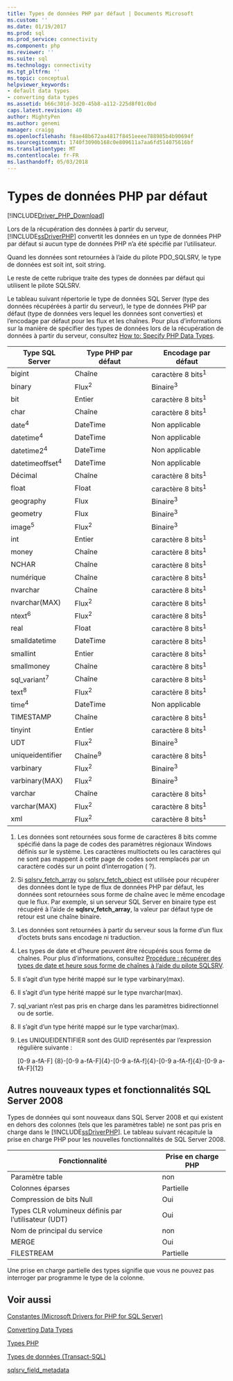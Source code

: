 ```yaml
---
title: Types de données PHP par défaut | Documents Microsoft
ms.custom: ''
ms.date: 01/19/2017
ms.prod: sql
ms.prod_service: connectivity
ms.component: php
ms.reviewer: ''
ms.suite: sql
ms.technology: connectivity
ms.tgt_pltfrm: ''
ms.topic: conceptual
helpviewer_keywords:
- default data types
- converting data types
ms.assetid: b66c301d-3d20-45b8-a112-225d8f01c0bd
caps.latest.revision: 40
author: MightyPen
ms.author: genemi
manager: craigg
ms.openlocfilehash: f8ae48b672aa4817f8451eeee788985b4b90694f
ms.sourcegitcommit: 1740f3090b168c0e809611a7aa6fd514075616bf
ms.translationtype: MT
ms.contentlocale: fr-FR
ms.lasthandoff: 05/03/2018
---
```

# <a name="default-php-data-types"></a>Types de données PHP par défaut
[!INCLUDE[Driver_PHP_Download](../../includes/driver_php_download.md)]

Lors de la récupération des données à partir du serveur, [!INCLUDE[ssDriverPHP](../../includes/ssdriverphp_md.md)] convertit les données en un type de données PHP par défaut si aucun type de données PHP n’a été spécifié par l’utilisateur.  
  
Quand les données sont retournées à l’aide du pilote PDO_SQLSRV, le type de données est soit int, soit string.  
  
Le reste de cette rubrique traite des types de données par défaut qui utilisent le pilote SQLSRV.  
  
Le tableau suivant répertorie le type de données SQL Server (type des données récupérées à partir du serveur), le type de données PHP par défaut (type de données vers lequel les données sont converties) et l’encodage par défaut pour les flux et les chaînes. Pour plus d’informations sur la manière de spécifier des types de données lors de la récupération de données à partir du serveur, consultez [How to: Specify PHP Data Types](../../connect/php/how-to-specify-php-data-types.md).  
  
|Type SQL Server|Type PHP par défaut|Encodage par défaut|  
|-------------------|--------------------|--------------------|  
|bigint|Chaîne|caractère 8 bits<sup>1</sup>|  
|binary|Flux<sup>2</sup>|Binaire<sup>3</sup>|  
|bit|Entier|caractère 8 bits<sup>1</sup>|  
|char|Chaîne|caractère 8 bits<sup>1</sup>|  
|date<sup>4</sup>|DateTime|Non applicable|  
|datetime<sup>4</sup>|DateTime|Non applicable|  
|datetime2<sup>4</sup>|DateTime|Non applicable|  
|datetimeoffset<sup>4</sup>|DateTime|Non applicable|  
|Décimal|Chaîne|caractère 8 bits<sup>1</sup>|  
|float|Float|caractère 8 bits<sup>1</sup>|  
|geography|Flux|Binaire<sup>3</sup>|  
|geometry|Flux|Binaire<sup>3</sup>|  
|image<sup>5</sup>|Flux<sup>2</sup>|Binaire<sup>3</sup>|  
|int|Entier|caractère 8 bits<sup>1</sup>|  
|money|Chaîne|caractère 8 bits<sup>1</sup>|  
|NCHAR|Chaîne|caractère 8 bits<sup>1</sup>|  
|numérique|Chaîne|caractère 8 bits<sup>1</sup>|  
|nvarchar|Chaîne|caractère 8 bits<sup>1</sup>|  
|nvarchar(MAX)|Flux<sup>2</sup>|caractère 8 bits<sup>1</sup>|  
|ntext<sup>6</sup>|Flux<sup>2</sup>|caractère 8 bits<sup>1</sup>|  
|real|Float|caractère 8 bits<sup>1</sup>|  
|smalldatetime|DateTime|caractère 8 bits<sup>1</sup>|  
|smallint|Entier|caractère 8 bits<sup>1</sup>|  
|smallmoney|Chaîne|caractère 8 bits<sup>1</sup>|  
|sql_variant<sup>7</sup>|Chaîne|caractère 8 bits<sup>1</sup>|  
|text<sup>8</sup>|Flux<sup>2</sup>|caractère 8 bits<sup>1</sup>|  
|time<sup>4</sup>|DateTime|Non applicable|  
|TIMESTAMP|Chaîne|caractère 8 bits<sup>1</sup>|  
|tinyint|Entier|caractère 8 bits<sup>1</sup>|  
|UDT|Flux<sup>2</sup>|Binaire<sup>3</sup>|  
|uniqueidentifier|Chaîne<sup>9</sup>|caractère 8 bits<sup>1</sup>|  
|varbinary|Flux<sup>2</sup>|Binaire<sup>3</sup>|  
|varbinary(MAX)|Flux<sup>2</sup>|Binaire<sup>3</sup>|  
|varchar|Chaîne|caractère 8 bits<sup>1</sup>|  
|varchar(MAX)|Flux<sup>2</sup>|caractère 8 bits<sup>1</sup>|
|xml|Flux<sup>2</sup>|caractère 8 bits<sup>1</sup>|  
  

1.  Les données sont retournées sous forme de caractères 8 bits comme spécifié dans la page de codes des paramètres régionaux Windows définis sur le système. Les caractères multioctets ou les caractères qui ne sont pas mappent à cette page de codes sont remplacés par un caractère codés sur un point d’interrogation ( ?).  
  
2.  Si [sqlsrv_fetch_array](../../connect/php/sqlsrv-fetch-array.md) ou [sqlsrv_fetch_object](../../connect/php/sqlsrv-fetch-object.md) est utilisée pour récupérer des données dont le type de flux de données PHP par défaut, les données sont retournées sous forme de chaîne avec le même encodage que le flux. Par exemple, si un serveur SQL Server en binaire type est récupéré à l’aide de **sqlsrv_fetch_array**, la valeur par défaut type de retour est une chaîne binaire.  
  
3.  Les données sont retournées à partir du serveur sous la forme d’un flux d’octets bruts sans encodage ni traduction.  

4.  Les types de date et d’heure peuvent être récupérés sous forme de chaînes. Pour plus d’informations, consultez [Procédure : récupérer des types de date et heure sous forme de chaînes à l’aide du pilote SQLSRV](../../connect/php/how-to-retrieve-date-and-time-type-as-strings-using-the-sqlsrv-driver.md).  

5.  Il s’agit d’un type hérité mappé sur le type varbinary(max).

6. Il s’agit d’un type hérité mappé sur le type nvarchar(max).

7.  sql_variant n’est pas pris en charge dans les paramètres bidirectionnel ou de sortie.

8.  Il s’agit d’un type hérité mappé sur le type varchar(max).  
  
9.  Les UNIQUEIDENTIFIER sont des GUID représentés par l’expression régulière suivante :  
  
    [0-9 a-fA-F] {8}-[0-9 a-fA-F]{4}-[0-9 a-fA-f]{4}-[0-9 a-fA-f]{4}-[0-9 a-fA-F]{12}  
 
 
## <a name="other-new-sql-server-2008-data-types-and-features"></a>Autres nouveaux types et fonctionnalités SQL Server 2008  
Types de données qui sont nouveaux dans SQL Server 2008 et qui existent en dehors des colonnes (tels que les paramètres table) ne sont pas pris en charge dans le [!INCLUDE[ssDriverPHP](../../includes/ssdriverphp_md.md)]. Le tableau suivant récapitule la prise en charge PHP pour les nouvelles fonctionnalités de SQL Server 2008.  
  
|Fonctionnalité|Prise en charge PHP|  
|-----------|---------------|  
|Paramètre table|non|  
|Colonnes éparses|Partielle|  
|Compression de bits Null|Oui|  
|Types CLR volumineux définis par l’utilisateur (UDT)|Oui|  
|Nom de principal du service|non|  
|MERGE|Oui|  
|FILESTREAM|Partielle|  
  
Une prise en charge partielle des types signifie que vous ne pouvez pas interroger par programme le type de la colonne.  
  
## <a name="see-also"></a>Voir aussi  
[Constantes &#40;Microsoft Drivers for PHP for SQL Server&#41;](../../connect/php/constants-microsoft-drivers-for-php-for-sql-server.md)

[Converting Data Types](../../connect/php/converting-data-types.md)

[Types PHP](http://php.net/manual/en/language.types.php)

[Types de données (Transact-SQL)](../../t-sql/data-types/data-types-transact-sql.md)

[sqlsrv_field_metadata](../../connect/php/sqlsrv-field-metadata.md)  
  
